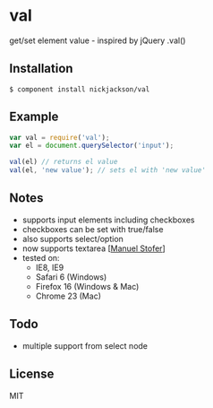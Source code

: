 # val

  get/set element value - inspired by jQuery .val()

## Installation

    $ component install nickjackson/val

## Example
```js
var val = require('val');
var el = document.querySelector('input');

val(el) // returns el value
val(el, 'new value'); // sets el with 'new value'
```

## Notes
* supports input elements including checkboxes
* checkboxes can be set with true/false
* also supports select/option
* now supports textarea [[Manuel Stofer](https://github.com/manuelstofer)]
* tested on:
  * IE8, IE9
  * Safari 6 (Windows)
  * Firefox 16 (Windows & Mac) 
  * Chrome 23 (Mac)

## Todo
* multiple support from select node

## License

  MIT
